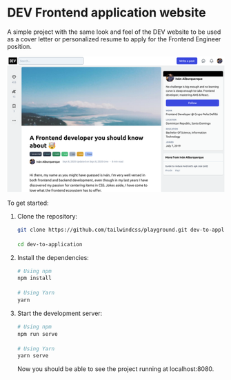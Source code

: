 # DEV Frontend application website

A simple project with the same look and feel of the DEV website to be used as a cover letter or personalized resume to apply for the Frontend Engineer position.

![DEV site preview](public/assets/images/preview.png)


To get started:

1. Clone the repository:

   ```bash
   git clone https://github.com/tailwindcss/playground.git dev-to-application

   cd dev-to-application
   ```

2. Install the dependencies:

   ```bash
   # Using npm
   npm install

   # Using Yarn
   yarn
   ```

3. Start the development server:

   ```bash
   # Using npm
   npm run serve

   # Using Yarn
   yarn serve
   ```

   Now you should be able to see the project running at localhost:8080.
